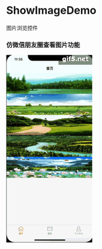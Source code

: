 # ShowImageDemo
图片浏览控件
### 仿微信朋友圈查看图片功能
![image](https://github.com/xingtianwuganqi/ShowImageDemo/blob/master/showimage.gif)
